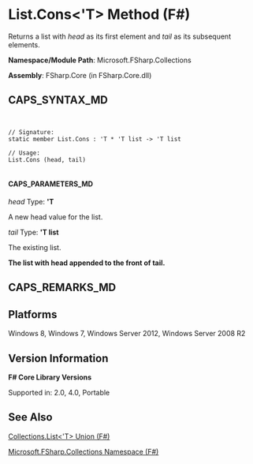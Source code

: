 # List.Cons<'T> Method (F#)

Returns a list with *head* as its first element and *tail* as its subsequent elements.

**Namespace/Module Path**: Microsoft.FSharp.Collections

**Assembly**: FSharp.Core (in FSharp.Core.dll)


## CAPS_SYNTAX_MD



```


// Signature:
static member List.Cons : 'T * 'T list -> 'T list

// Usage:
List.Cons (head, tail)


```



#### CAPS_PARAMETERS_MD
*head*
Type: **'T**


A new head value for the list.


*tail*
Type: **'T list**


The existing list.



**The list with head appended to the front of tail.**
## CAPS_REMARKS_MD

## Platforms
Windows 8, Windows 7, Windows Server 2012, Windows Server 2008 R2


## Version Information
**F# Core Library Versions**

Supported in: 2.0, 4.0, Portable




## See Also
[Collections.List&#60;'T&#62; Union &#40;F&#35;&#41;](Collections.List+%27T+Union+%28F%23%29.md)

[Microsoft.FSharp.Collections Namespace &#40;F&#35;&#41;](Microsoft.FSharp.Collections+Namespace+%28F%23%29.md)

